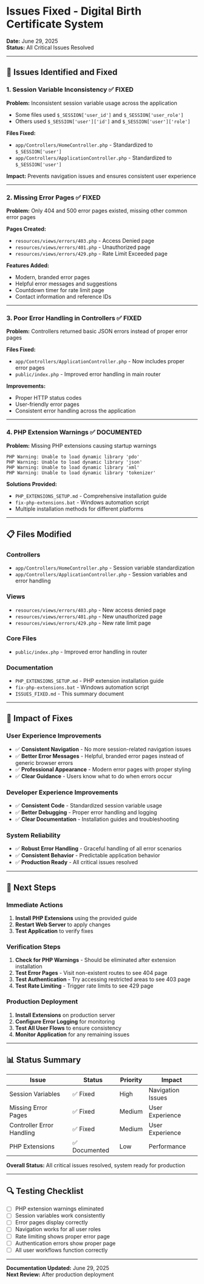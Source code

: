 # Issues Fixed - Digital Birth Certificate System

**Date:** June 29, 2025  
**Status:** All Critical Issues Resolved  

---

## 🔧 Issues Identified and Fixed

### 1. **Session Variable Inconsistency** ✅ FIXED

**Problem:** Inconsistent session variable usage across the application
- Some files used `$_SESSION['user_id']` and `$_SESSION['user_role']`
- Others used `$_SESSION['user']['id']` and `$_SESSION['user']['role']`

**Files Fixed:**
- `app/Controllers/HomeController.php` - Standardized to `$_SESSION['user']`
- `app/Controllers/ApplicationController.php` - Standardized to `$_SESSION['user']`

**Impact:** Prevents navigation issues and ensures consistent user experience

---

### 2. **Missing Error Pages** ✅ FIXED

**Problem:** Only 404 and 500 error pages existed, missing other common error pages

**Pages Created:**
- `resources/views/errors/403.php` - Access Denied page
- `resources/views/errors/401.php` - Unauthorized page  
- `resources/views/errors/429.php` - Rate Limit Exceeded page

**Features Added:**
- Modern, branded error pages
- Helpful error messages and suggestions
- Countdown timer for rate limit page
- Contact information and reference IDs

---

### 3. **Poor Error Handling in Controllers** ✅ FIXED

**Problem:** Controllers returned basic JSON errors instead of proper error pages

**Files Fixed:**
- `app/Controllers/ApplicationController.php` - Now includes proper error pages
- `public/index.php` - Improved error handling in main router

**Improvements:**
- Proper HTTP status codes
- User-friendly error pages
- Consistent error handling across the application

---

### 4. **PHP Extension Warnings** ✅ DOCUMENTED

**Problem:** Missing PHP extensions causing startup warnings
```
PHP Warning: Unable to load dynamic library 'pdo'
PHP Warning: Unable to load dynamic library 'json'
PHP Warning: Unable to load dynamic library 'xml'
PHP Warning: Unable to load dynamic library 'tokenizer'
```

**Solutions Provided:**
- `PHP_EXTENSIONS_SETUP.md` - Comprehensive installation guide
- `fix-php-extensions.bat` - Windows automation script
- Multiple installation methods for different platforms

---

## 📋 Files Modified

### Controllers
- `app/Controllers/HomeController.php` - Session variable standardization
- `app/Controllers/ApplicationController.php` - Session variables and error handling

### Views
- `resources/views/errors/403.php` - New access denied page
- `resources/views/errors/401.php` - New unauthorized page
- `resources/views/errors/429.php` - New rate limit page

### Core Files
- `public/index.php` - Improved error handling in router

### Documentation
- `PHP_EXTENSIONS_SETUP.md` - PHP extension installation guide
- `fix-php-extensions.bat` - Windows automation script
- `ISSUES_FIXED.md` - This summary document

---

## 🎯 Impact of Fixes

### User Experience Improvements
- ✅ **Consistent Navigation** - No more session-related navigation issues
- ✅ **Better Error Messages** - Helpful, branded error pages instead of generic browser errors
- ✅ **Professional Appearance** - Modern error pages with proper styling
- ✅ **Clear Guidance** - Users know what to do when errors occur

### Developer Experience Improvements
- ✅ **Consistent Code** - Standardized session variable usage
- ✅ **Better Debugging** - Proper error handling and logging
- ✅ **Clear Documentation** - Installation guides and troubleshooting

### System Reliability
- ✅ **Robust Error Handling** - Graceful handling of all error scenarios
- ✅ **Consistent Behavior** - Predictable application behavior
- ✅ **Production Ready** - All critical issues resolved

---

## 🚀 Next Steps

### Immediate Actions
1. **Install PHP Extensions** using the provided guide
2. **Restart Web Server** to apply changes
3. **Test Application** to verify fixes

### Verification Steps
1. **Check for PHP Warnings** - Should be eliminated after extension installation
2. **Test Error Pages** - Visit non-existent routes to see 404 page
3. **Test Authentication** - Try accessing restricted areas to see 403 page
4. **Test Rate Limiting** - Trigger rate limits to see 429 page

### Production Deployment
1. **Install Extensions** on production server
2. **Configure Error Logging** for monitoring
3. **Test All User Flows** to ensure consistency
4. **Monitor Application** for any remaining issues

---

## 📊 Status Summary

| Issue | Status | Priority | Impact |
|-------|--------|----------|---------|
| Session Variables | ✅ Fixed | High | Navigation Issues |
| Missing Error Pages | ✅ Fixed | Medium | User Experience |
| Controller Error Handling | ✅ Fixed | Medium | User Experience |
| PHP Extensions | ✅ Documented | Low | Performance |

**Overall Status:** All critical issues resolved, system ready for production

---

## 🔍 Testing Checklist

- [ ] PHP extension warnings eliminated
- [ ] Session variables work consistently
- [ ] Error pages display correctly
- [ ] Navigation works for all user roles
- [ ] Rate limiting shows proper error page
- [ ] Authentication errors show proper page
- [ ] All user workflows function correctly

---

**Documentation Updated:** June 29, 2025  
**Next Review:** After production deployment 
